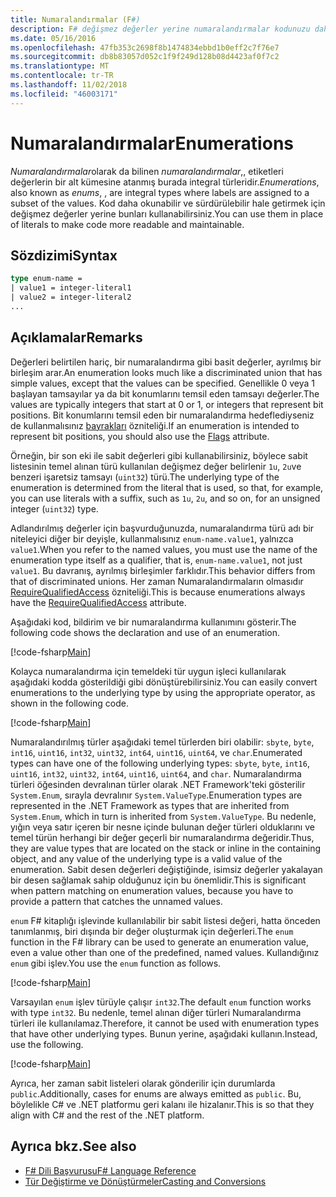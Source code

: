 ```yaml
---
title: Numaralandırmalar (F#)
description: F# değişmez değerler yerine numaralandırmalar kodunuzu daha okunabilir ve sürdürülebilir hale getirmek için kullanmayı öğrenin.
ms.date: 05/16/2016
ms.openlocfilehash: 47fb353c2698f8b1474834ebbd1b0eff2c7f76e7
ms.sourcegitcommit: db8b83057d052c1f9f249d128b08d4423af0f7c2
ms.translationtype: MT
ms.contentlocale: tr-TR
ms.lasthandoff: 11/02/2018
ms.locfileid: "46003171"
---
```

# <a name="enumerations"></a><span data-ttu-id="70fcc-103">Numaralandırmalar</span><span class="sxs-lookup"><span data-stu-id="70fcc-103">Enumerations</span></span>

<span data-ttu-id="70fcc-104">*Numaralandırmalar*olarak da bilinen *numaralandırmalar*,, etiketleri değerlerin bir alt kümesine atanmış burada integral türleridir.</span><span class="sxs-lookup"><span data-stu-id="70fcc-104">*Enumerations*, also known as *enums*, , are integral types where labels are assigned to a subset of the values.</span></span> <span data-ttu-id="70fcc-105">Kod daha okunabilir ve sürdürülebilir hale getirmek için değişmez değerler yerine bunları kullanabilirsiniz.</span><span class="sxs-lookup"><span data-stu-id="70fcc-105">You can use them in place of literals to make code more readable and maintainable.</span></span>

## <a name="syntax"></a><span data-ttu-id="70fcc-106">Sözdizimi</span><span class="sxs-lookup"><span data-stu-id="70fcc-106">Syntax</span></span>

```fsharp
type enum-name =
| value1 = integer-literal1
| value2 = integer-literal2
...
```

## <a name="remarks"></a><span data-ttu-id="70fcc-107">Açıklamalar</span><span class="sxs-lookup"><span data-stu-id="70fcc-107">Remarks</span></span>

<span data-ttu-id="70fcc-108">Değerleri belirtilen hariç, bir numaralandırma gibi basit değerler, ayrılmış bir birleşim arar.</span><span class="sxs-lookup"><span data-stu-id="70fcc-108">An enumeration looks much like a discriminated union that has simple values, except that the values can be specified.</span></span> <span data-ttu-id="70fcc-109">Genellikle 0 veya 1 başlayan tamsayılar ya da bit konumlarını temsil eden tamsayı değerler.</span><span class="sxs-lookup"><span data-stu-id="70fcc-109">The values are typically integers that start at 0 or 1, or integers that represent bit positions.</span></span> <span data-ttu-id="70fcc-110">Bit konumlarını temsil eden bir numaralandırma hedeflediyseniz de kullanmalısınız [bayrakları](xref:System.FlagsAttribute) özniteliği.</span><span class="sxs-lookup"><span data-stu-id="70fcc-110">If an enumeration is intended to represent bit positions, you should also use the [Flags](xref:System.FlagsAttribute) attribute.</span></span>

<span data-ttu-id="70fcc-111">Örneğin, bir son eki ile sabit değerleri gibi kullanabilirsiniz, böylece sabit listesinin temel alınan türü kullanılan değişmez değer belirlenir `1u`, `2u`ve benzeri işaretsiz tamsayı (`uint32`) türü.</span><span class="sxs-lookup"><span data-stu-id="70fcc-111">The underlying type of the enumeration is determined from the literal that is used, so that, for example, you can use literals with a suffix, such as `1u`, `2u`, and so on, for an unsigned integer (`uint32`) type.</span></span>

<span data-ttu-id="70fcc-112">Adlandırılmış değerler için başvurduğunuzda, numaralandırma türü adı bir niteleyici diğer bir deyişle, kullanmalısınız `enum-name.value1`, yalnızca `value1`.</span><span class="sxs-lookup"><span data-stu-id="70fcc-112">When you refer to the named values, you must use the name of the enumeration type itself as a qualifier, that is, `enum-name.value1`, not just `value1`.</span></span> <span data-ttu-id="70fcc-113">Bu davranış, ayrılmış birleşimler farklıdır.</span><span class="sxs-lookup"><span data-stu-id="70fcc-113">This behavior differs from that of discriminated unions.</span></span> <span data-ttu-id="70fcc-114">Her zaman Numaralandırmaların olmasıdır [RequireQualifiedAccess](https://msdn.microsoft.com/library/8b9b6ade-0471-4413-ac5d-638cd0de5f15) özniteliği.</span><span class="sxs-lookup"><span data-stu-id="70fcc-114">This is because enumerations always have the [RequireQualifiedAccess](https://msdn.microsoft.com/library/8b9b6ade-0471-4413-ac5d-638cd0de5f15) attribute.</span></span>

<span data-ttu-id="70fcc-115">Aşağıdaki kod, bildirim ve bir numaralandırma kullanımını gösterir.</span><span class="sxs-lookup"><span data-stu-id="70fcc-115">The following code shows the declaration and use of an enumeration.</span></span>

[!code-fsharp[Main](../../../samples/snippets/fsharp/lang-ref-1/snippet2101.fs)]

<span data-ttu-id="70fcc-116">Kolayca numaralandırma için temeldeki tür uygun işleci kullanılarak aşağıdaki kodda gösterildiği gibi dönüştürebilirsiniz.</span><span class="sxs-lookup"><span data-stu-id="70fcc-116">You can easily convert enumerations to the underlying type by using the appropriate operator, as shown in the following code.</span></span>

[!code-fsharp[Main](../../../samples/snippets/fsharp/lang-ref-1/snippet2102.fs)]

<span data-ttu-id="70fcc-117">Numaralandırılmış türler aşağıdaki temel türlerden biri olabilir: `sbyte`, `byte`, `int16`, `uint16`, `int32`, `uint32`, `int64`, `uint16`, `uint64`, ve `char`.</span><span class="sxs-lookup"><span data-stu-id="70fcc-117">Enumerated types can have one of the following underlying types: `sbyte`, `byte`, `int16`, `uint16`, `int32`, `uint32`, `int64`, `uint16`, `uint64`, and `char`.</span></span> <span data-ttu-id="70fcc-118">Numaralandırma türleri öğesinden devralınan türler olarak .NET Framework'teki gösterilir `System.Enum`, sırayla devralınır `System.ValueType`.</span><span class="sxs-lookup"><span data-stu-id="70fcc-118">Enumeration types are represented in the .NET Framework as types that are inherited from `System.Enum`, which in turn is inherited from `System.ValueType`.</span></span> <span data-ttu-id="70fcc-119">Bu nedenle, yığın veya satır içeren bir nesne içinde bulunan değer türleri olduklarını ve temel türün herhangi bir değer geçerli bir numaralandırma değeridir.</span><span class="sxs-lookup"><span data-stu-id="70fcc-119">Thus, they are value types that are located on the stack or inline in the containing object, and any value of the underlying type is a valid value of the enumeration.</span></span> <span data-ttu-id="70fcc-120">Sabit desen değerleri değiştiğinde, isimsiz değerler yakalayan bir desen sağlamak sahip olduğunuz için bu önemlidir.</span><span class="sxs-lookup"><span data-stu-id="70fcc-120">This is significant when pattern matching on enumeration values, because you have to provide a pattern that catches the unnamed values.</span></span>

<span data-ttu-id="70fcc-121">`enum` F# kitaplığı işlevinde kullanılabilir bir sabit listesi değeri, hatta önceden tanımlanmış, biri dışında bir değer oluşturmak için değerleri.</span><span class="sxs-lookup"><span data-stu-id="70fcc-121">The `enum` function in the F# library can be used to generate an enumeration value, even a value other than one of the predefined, named values.</span></span> <span data-ttu-id="70fcc-122">Kullandığınız `enum` gibi işlev.</span><span class="sxs-lookup"><span data-stu-id="70fcc-122">You use the `enum` function as follows.</span></span>

[!code-fsharp[Main](../../../samples/snippets/fsharp/lang-ref-1/snippet2103.fs)]

<span data-ttu-id="70fcc-123">Varsayılan `enum` işlev türüyle çalışır `int32`.</span><span class="sxs-lookup"><span data-stu-id="70fcc-123">The default `enum` function works with type `int32`.</span></span> <span data-ttu-id="70fcc-124">Bu nedenle, temel alınan diğer türleri Numaralandırma türleri ile kullanılamaz.</span><span class="sxs-lookup"><span data-stu-id="70fcc-124">Therefore, it cannot be used with enumeration types that have other underlying types.</span></span> <span data-ttu-id="70fcc-125">Bunun yerine, aşağıdaki kullanın.</span><span class="sxs-lookup"><span data-stu-id="70fcc-125">Instead, use the following.</span></span>

[!code-fsharp[Main](../../../samples/snippets/fsharp/lang-ref-1/snippet2104.fs)]

<span data-ttu-id="70fcc-126">Ayrıca, her zaman sabit listeleri olarak gönderilir için durumlarda `public`.</span><span class="sxs-lookup"><span data-stu-id="70fcc-126">Additionally, cases for enums are always emitted as `public`.</span></span> <span data-ttu-id="70fcc-127">Bu, böylelikle C# ve .NET platformu geri kalanı ile hizalanır.</span><span class="sxs-lookup"><span data-stu-id="70fcc-127">This is so that they align with C# and the rest of the .NET platform.</span></span>

## <a name="see-also"></a><span data-ttu-id="70fcc-128">Ayrıca bkz.</span><span class="sxs-lookup"><span data-stu-id="70fcc-128">See also</span></span>

- [<span data-ttu-id="70fcc-129">F# Dili Başvurusu</span><span class="sxs-lookup"><span data-stu-id="70fcc-129">F# Language Reference</span></span>](index.md)
- [<span data-ttu-id="70fcc-130">Tür Değiştirme ve Dönüştürmeler</span><span class="sxs-lookup"><span data-stu-id="70fcc-130">Casting and Conversions</span></span>](casting-and-conversions.md)
